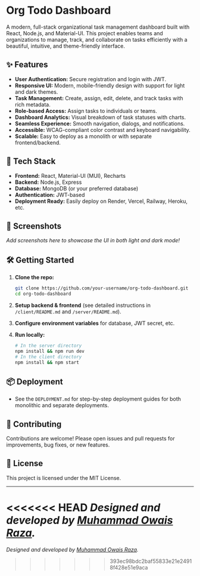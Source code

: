 # Org Todo Dashboard

A modern, full-stack organizational task management dashboard built with React, Node.js, and Material-UI. This project enables teams and organizations to manage, track, and collaborate on tasks efficiently with a beautiful, intuitive, and theme-friendly interface.

## ✨ Features

- **User Authentication:** Secure registration and login with JWT.
- **Responsive UI:** Modern, mobile-friendly design with support for light and dark themes.
- **Task Management:** Create, assign, edit, delete, and track tasks with rich metadata.
- **Role-based Access:** Assign tasks to individuals or teams.
- **Dashboard Analytics:** Visual breakdown of task statuses with charts.
- **Seamless Experience:** Smooth navigation, dialogs, and notifications.
- **Accessible:** WCAG-compliant color contrast and keyboard navigability.
- **Scalable:** Easy to deploy as a monolith or with separate frontend/backend.

## 🚀 Tech Stack

- **Frontend:** React, Material-UI (MUI), Recharts
- **Backend:** Node.js, Express
- **Database:** MongoDB (or your preferred database)
- **Authentication:** JWT-based
- **Deployment Ready:** Easily deploy on Render, Vercel, Railway, Heroku, etc.

## 📸 Screenshots

*Add screenshots here to showcase the UI in both light and dark mode!*

## 🛠️ Getting Started

1. **Clone the repo:**
   ```bash
   git clone https://github.com/your-username/org-todo-dashboard.git
   cd org-todo-dashboard
   ```

2. **Setup backend & frontend** (see detailed instructions in `/client/README.md` and `/server/README.md`).

3. **Configure environment variables** for database, JWT secret, etc.

4. **Run locally:**
   ```bash
   # In the server directory
   npm install && npm run dev
   # In the client directory
   npm install && npm start
   ```

## 📦 Deployment

- See the `DEPLOYMENT.md` for step-by-step deployment guides for both monolithic and separate deployments.

## 🤝 Contributing

Contributions are welcome! Please open issues and pull requests for improvements, bug fixes, or new features.

## 📄 License

This project is licensed under the MIT License.

---

<<<<<<< HEAD
*Designed and developed by [Muhammad Owais Raza](https://github.com/owaisraza01).*
=======
*Designed and developed by [Muhammad Owais Raza](https://github.com/owaisraza01).*
>>>>>>> 393ec98bdc2baf55833e21e24918f428e51e9aca
